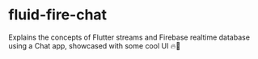 # fluid-fire-chat

Explains the concepts of Flutter streams and Firebase realtime database using a Chat app, showcased with some cool UI 🔥📱
